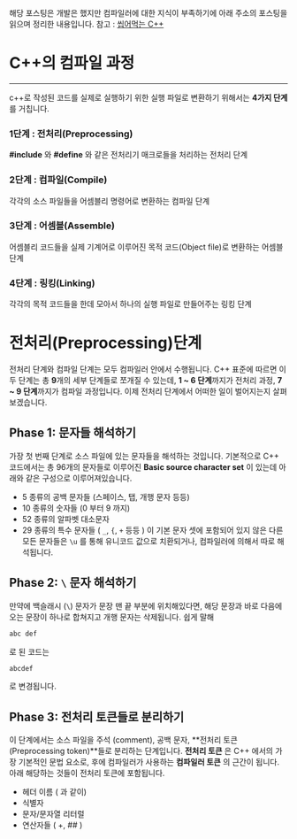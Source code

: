 

해당 포스팅은 개발은 했지만 컴파일러에 대한 지식이 부족하기에 아래 주소의 포스팅을 읽으며 정리한 내용입니다.
참고 : [씹어먹는 C++](https://modoocode.com/319)

<!--more-->

# C++의 컴파일 과정
---
c++로 작성된 코드를 실제로 실행하기 위한 실행 파일로 변환하기 위해서는 **4가지 단계**를 거칩니다.
### 1단계 : 전처리(Preprocessing)
**\#include** 와 **\#define** 와 같은 전처리기 매크로들을 처리하는 전처리 단계
### 2단계 : 컴파일(Compile)
각각의 소스 파일들을 어셈블리 명령어로 변환하는 컴파일 단계
### 3단계 : 어셈블(Assemble)
어셈블리 코드들을 실제 기계어로 이루어진 목적 코드(Object file)로 변환하는 어셈블 단계
### 4단계 : 링킹(Linking)
각각의 목적 코드들을 한데 모아서 하나의 실행 파일로 만들어주는 링킹 단계

# 전처리(Preprocessing)단계
전처리 단계와 컴파일 단계는 모두 컴파일러 안에서 수행됩니다. C++ 표준에 따르면 이 두 단계는 총 **9**개의 세부 단계들로 쪼개질 수 있는데,
**1 ~ 6 단계**까지가 전처리 과정, 
**7 ~ 9 단계**까지가 컴파일 과정입니다.
이제 전처리 단계에서 어떠한 일이 벌어지는지 살펴보겠습니다.

## Phase 1: 문자들 해석하기
가장 첫 번째 단계로 소스 파일에 있는 문자들을 해석하는 것입니다. 기본적으로 C++ 코드에서는 총 96개의 문자들로 이루어진 **Basic source character set** 이 있는데 아래와 같은 구성으로 이루어져있습니다.
- 5 종류의 공백 문자들 (스페이스, 탭, 개행 문자 등등)
- 10 종류의 숫자들 (0 부터 9 까지)
- 52 종류의 알파벳 대소문자
- 29 종류의 특수 문자들 ( ```_```, ```{```, ```+``` 등등 )
이 기본 문자 셋에 포함되어 있지 않은 다른 모든 문자들은 ```\u``` 를 통해 유니코드 값으로 치환되거나, 컴파일러에 의해서 따로 해석됩니다.

## Phase 2: ```\``` 문자 해석하기
만약에 백슬래시 (```\```) 문자가 문장 맨 끝 부분에 위치해있다면, 해당 문장과 바로 다음에 오는 문장이 하나로 합쳐지고 개행 문자는 삭제됩니다. 쉽게 말해
```c++
abc def
```
로 된 코드는
```c++
abcdef
```
로 변경됩니다.

## Phase 3: 전처리 토큰들로 분리하기
이 단계에서는 소스 파일을 주석 (comment), 공백 문자, **전처리 토큰(Preprocessing token)**들로 분리하는 단계입니다.
**전처리 토큰** 은 C++ 에서의 가장 기본적인 문법 요소로, 후에 컴파일러가 사용하는 **컴파일러 토큰** 의 근간이 됩니다. 아래 해당하는 것들이 전처리 토큰에 포함됩니다.
- 헤더 이름 ( <iostream> 과 같이)
- 식별자
- 문자/문자열 리터럴
- 연산자들 ( +, ## )